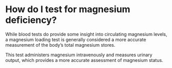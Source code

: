 # How do I test for magnesium deficiency?

While blood tests do provide some insight into circulating magnesium levels, a magnesium loading test is generally considered a more accurate measurement of the body’s total magnesium stores.  

This test administers magnesium intravenously and measures urinary output, which provides a more accurate assessment of magnesium status.